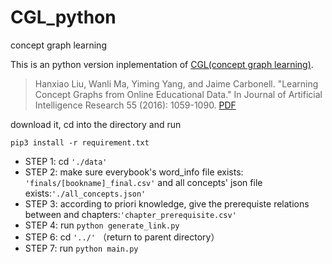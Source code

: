 # CGL_python
concept graph learning

This is an python version inplementation of [CGL(concept graph learning)](https://github.com/quark0/CGL).
> Hanxiao Liu, Wanli Ma, Yiming Yang, and Jaime Carbonell. "Learning Concept Graphs from Online Educational Data." In Journal of Artificial Intelligence Research 55 (2016): 1059-1090. 
[PDF](http://www.cs.cmu.edu/~hanxiaol/publications/liu-jair16.pdf)


download it, cd into the directory and run
```shell
pip3 install -r requirement.txt
```

* STEP 1:  cd `'./data'`
* STEP 2:  make sure everybook's word_info file exists: `'finals/[bookname]_final.csv'`
and all concepts' json file exists:`'./all_concepts.json'`
* STEP 3: according to priori knowledge, give the prerequiste relations between and chapters:`'chapter_prerequisite.csv'`
* STEP 4: run `python generate_link.py` 
* STEP 6: cd `'../'` （return to parent directory）
* STEP 7: run `python main.py`
